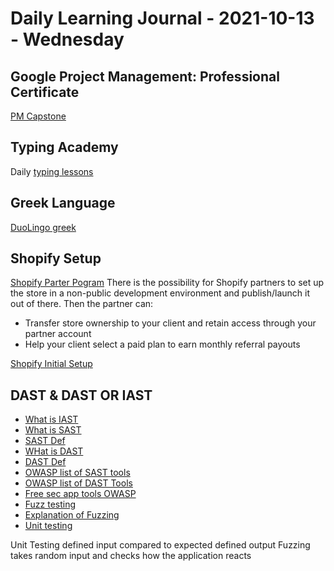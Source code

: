 # Daily Learning Journal - 2021-10-13 - Wednesday

## Google Project Management: Professional Certificate

[PM Capstone](https://www.coursera.org/learn/applying-project-management/home/welcome)

## Typing Academy

Daily [typing lessons](https://www.typing.academy/typing-tutor/lessons)

## Greek Language

[DuoLingo greek](https://www.duolingo.com/learn)

## Shopify Setup

[Shopify Parter Pogram](https://partners.shopify.com/)
There is the possibility for Shopify partners to set up the store in a non-public development environment and publish/launch it out of there.
Then the partner can:

- Transfer store ownership to your client and retain access through your partner account
- Help your client select a paid plan to earn monthly referral payouts

[Shopify Initial Setup](https://help.shopify.com/en/manual/intro-to-shopify/initial-setup)

## DAST & DAST OR IAST

- [What is IAST](https://www.synopsys.com/glossary/what-is-iast.html)
- [What is SAST](https://www.synopsys.com/glossary/what-is-sast.html)
- [SAST Def](https://www.techopedia.com/definition/30521/static-application-security-testing-sast)
- [WHat is DAST](https://www.synopsys.com/glossary/what-is-dast.html)
- [DAST Def](https://www.techopedia.com/definition/30958/dynamic-application-security-testing-dast)
- [OWASP list of SAST tools](https://owasp.org/www-community/Source_Code_Analysis_Tools)
- [OWASP list of DAST Tools](https://owasp.org/www-community/Vulnerability_Scanning_Tools)
- [Free sec app tools OWASP](https://owasp.org/www-community/Free_for_Open_Source_Application_Security_Tools)
- [Fuzz testing](https://www.techopedia.com/definition/13625/fuzz-testing)
- [Explanation of Fuzzing](https://www.youtube.com/watch?v=17ebHty54T4)
- [Unit testing](https://www.techopedia.com/definition/9847/unit-test)

Unit Testing defined input compared to expected defined output
Fuzzing takes random input and checks how the application reacts
